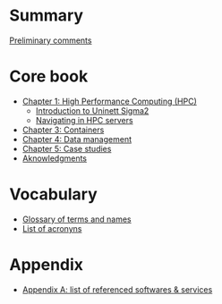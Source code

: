 # Summary

[Preliminary comments](README.md)

# Core book

- [Chapter 1: High Performance Computing (HPC)](content/chapter_1/0_introduction_to_hpc.md)
    - [Introduction to Uninett Sigma2](content/chapter_1/1_introduction_to_sigma2.md)
    - [Navigating in HPC servers](content/chapter_1/2_navigating_in_hpc.md)
- [Chapter 3: Containers](content/chapter_2_Containers.md)
- [Chapter 4: Data management](content/chapter_3_FileSystem.md)
- [Chapter 5: Case studies](content/chapter_4_Templates.md)
- [Aknowledgments](content/acknowledgments.md)

# Vocabulary

- [Glossary of terms and names]()
- [List of acronyns]()

# Appendix

- [Appendix A: list of referenced softwares & services]()
